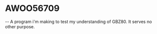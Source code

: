 # AWOO56709

-- A program i'm making to test my understanding of GBZ80. It serves no other purpose.
